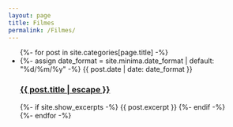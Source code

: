 ```yaml
---
layout: page
title: Filmes
permalink: /Filmes/
---
```


<ul class="post-list">
    {%- for post in site.categories[page.title] -%}
    <li>
    {%- assign date_format = site.minima.date_format | default: "%d/%m/%y" -%}
    <span class="post-meta">{{ post.date | date: date_format }}</span>
    <h3>
        <a class="post-link" href="{{ post.url | relative_url }}">
        {{ post.title | escape }}
        </a>
    </h3>
    {%- if site.show_excerpts -%}
        {{ post.excerpt }}
    {%- endif -%}
    </li>
    {%- endfor -%}
</ul>